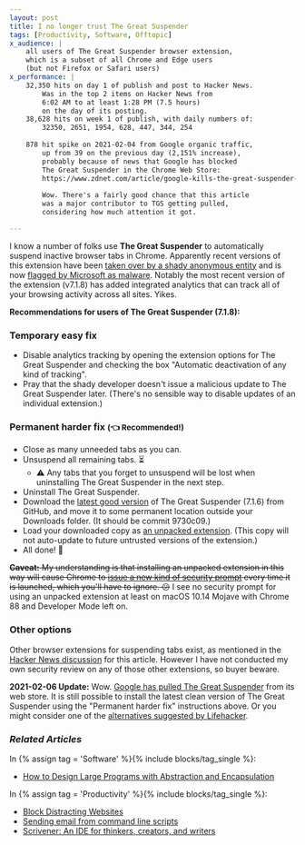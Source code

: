 ```yaml
---
layout: post
title: I no longer trust The Great Suspender
tags: [Productivity, Software, Offtopic]
x_audience: |
    all users of The Great Suspender browser extension,
    which is a subset of all Chrome and Edge users
    (but not Firefox or Safari users)
x_performance: |
    32,350 hits on day 1 of publish and post to Hacker News.
        Was in the top 2 items on Hacker News from
        6:02 AM to at least 1:28 PM (7.5 hours)
        on the day of its posting.
    38,628 hits on week 1 of publish, with daily numbers of:
        32350, 2651, 1954, 628, 447, 344, 254
    
    878 hit spike on 2021-02-04 from Google organic traffic,
        up from 39 on the previous day (2,151% increase),
        probably because of news that Google has blocked
        The Great Suspender in the Chrome Web Store:
        https://www.zdnet.com/article/google-kills-the-great-suspender-heres-what-you-should-do-next/
        
        Wow. There's a fairly good chance that this article
        was a major contributor to TGS getting pulled,
        considering how much attention it got.

---
```


I know a number of folks use **The Great Suspender** to automatically suspend
inactive browser tabs in Chrome. Apparently recent versions of this extension
have been [taken over by a shady anonymous entity] and is now
[flagged by Microsoft as malware]. Notably the most recent
version of the extension (v7.1.8) has added integrated analytics that can
track all of your browsing activity across all sites. Yikes.

[taken over by a shady anonymous entity]: https://www.reddit.com/r/KyleTaylor/comments/jowlt2/open_source_development_the_great_suspender_saga/
[flagged by Microsoft as malware]: https://www.windowscentral.com/great-suspender-extension-now-flagged-malware-edge-has-built-replacement

**Recommendations for users of The Great Suspender (7.1.8):**

### Temporary easy fix

* Disable analytics tracking by opening the extension options for
  The Great Suspender and checking the box
  "Automatic deactivation of any kind of tracking".
* Pray that the shady developer doesn't issue a malicious update to The Great Suspender later.
  (There's no sensible way to disable updates of an individual extension.)

### Permanent harder fix <small>(👈 **Recommended!**)</small>

* Close as many unneeded tabs as you can.
* Unsuspend all remaining tabs. ⏳
    * ⚠️ Any tabs that you forget to unsuspend will be lost
      when uninstalling The Great Suspender in the next step.
* Uninstall The Great Suspender.
* Download the [latest good version] of The Great Suspender (7.1.6) from GitHub, 
  and move it to some permanent location outside your Downloads folder.
  (It should be commit 9730c09.)
* Load your downloaded copy as [an unpacked extension].
  (This copy will not auto-update to future untrusted versions of the extension.)
* All done! 🎉

<s>**Caveat:** My understanding is that installing an unpacked extension in this way
will cause Chrome to [issue a new kind of security prompt] every time it is
launched, which you'll have to ignore. 😕</s>
I see no security prompt for using an unpacked extension at least on
macOS 10.14 Mojave with Chrome 88 and Developer Mode left on.

[issue a new kind of security prompt]: https://news.ycombinator.com/item?id=25847171

### Other options

Other browser extensions for suspending tabs exist, as mentioned in the
[Hacker News discussion] for this article. However I have not conducted my own
security review on any of those other extensions, so buyer beware.

**2021-02-06 Update:** Wow. [Google has pulled The Great Suspender] from its web store.
It is still possible to install the latest clean version of The Great Suspender
using the "Permanent harder fix" instructions above. Or you might consider one
of the [alternatives suggested by Lifehacker].

[latest good version]: https://github.com/greatsuspender/thegreatsuspender/releases/tag/v7.1.6
[an unpacked extension]: https://lifehacker.com/how-you-can-still-download-chrome-extensions-without-us-1826796797
[Hacker News discussion]: https://news.ycombinator.com/item?id=25846504
[Google has pulled The Great Suspender]: https://www.zdnet.com/article/google-kills-the-great-suspender-heres-what-you-should-do-next/
[alternatives suggested by Lifehacker]: https://lifehacker.com/ditch-the-great-suspender-before-it-becomes-a-security-1845989664

### *Related Articles*

In {% assign tag = 'Software' %}{% include blocks/tag_single %}:

* [How to Design Large Programs with Abstraction and Encapsulation](/articles/2017/03/25/how-to-design-large-programs-with-abstraction-and-encapsulation/)

In {% assign tag = 'Productivity' %}{% include blocks/tag_single %}:

* [Block Distracting Websites](/articles/2015/03/23/block-distracting-websites/)
* [Sending email from command line scripts](/articles/2013/07/27/sending-email-from-command-line-scripts/)
* [Scrivener: An IDE for thinkers, creators, and writers](/articles/2013/10/27/scrivener-an-ide-for-thinkers-creators-and-writers/)
